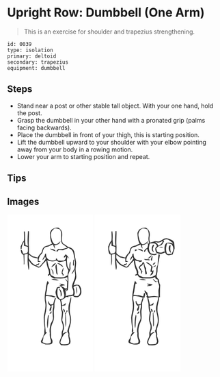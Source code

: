 # Upright Row: Dumbbell (One Arm)
> This is an exercise for shoulder and trapezius strengthening.

``` 
id: 0039 
type: isolation 
primary: deltoid 
secondary: trapezius 
equipment: dumbbell 
``` 

## Steps

 - Stand near a post or other stable tall object. With your one hand, hold the post.
 - Grasp the dumbbell in your other hand with a pronated grip (palms facing backwards).
 - Place the dumbbell in front of your thigh, this is starting position.
 - Lift the dumbbell upward to your shoulder with your elbow pointing away from your body in a rowing motion.
 - Lower your arm to starting position and repeat.

## Tips


## Images

<svg width="151pt" height="275pt" viewBox="0 0 151 275" xmlns="http://www.w3.org/2000/svg">
  <g fill="#FFF">
    <path d="M0 0h151v275H0V0m81.56 24.91c-3.62.95-5.5 4.68-6.42 8.01.41 6.28.42 12.89 3.78 18.47-2.43.84-4.63 2.22-6.99 3.21-2.92.79-6.2 1.41-8.29 3.81-2.57 3-1.8 7.74-4.98 10.31-2.18 2-3.74 4.54-5.11 7.13-2.85-.79-5.67-1.68-8.6-2.1-2.23-1.91-4.8-3.39-6.82-5.53-.08-4.75.35-9.51-.19-14.24-.49-8.14.7-16.28.22-24.42l-1.57-.2c-.35 8.72-1.52 17.46-.07 26.15-1.45-.5-2.9-.98-4.36-1.43-1.3-7.97-.17-16.01-1.18-23.98l-1.67.04c.41 5.43.71 10.88.1 16.3-3.36 2.35-3.58 6.69-5.74 9.89.02 1.49.05 2.98.08 4.47l1.38-.07c.13-4.63 2.24-8.85 4.23-12.92.16 2.5.08 5.02.23 7.52 2.37.25 4.67.88 6.81 1.91-.04 2.91.23 5.86-.26 8.75-1.53 3.05-5.47 2.53-8.32 2.92-.62-2.79-1.1-5.77-3.9-7.29.46 3.42.49 8.45 4.85 9.21.26 5.63.68 11.25.41 16.9l.96-.2c.26-5.68.12-11.37.06-17.06 1.99-.48 3.97-.99 5.96-1.48-.64 9.6-.47 19.43 1.56 28.85 1.88-5.6.19-11.57 0-17.3 2.04 3.14 4.56 5.96 7.44 8.36 2.59 1.47 5.52 2.21 8.11 3.71 2.16 1.63 4.99.11 6.41-1.77 2.62-3.68 6-6.7 9.07-9.98-.11 4.78 1.49 9.33 2.69 13.87 1.78 2.88 2.07 6.26 2.07 9.57-.53.48-1.6 1.43-2.13 1.91l.57 1.91c1.01-.8 2.02-1.61 3.03-2.42 1 3.8 4.53 5.51 7.9 6.78 7.61-.62 15.8 1.44 22.77-2.58.33 2.49.57 4.98.62 7.49-1.49-1.56-2.88-3.22-4.47-4.68.8 2.01 2.15 3.7 3.61 5.26-.14 3.85-.33 7.69-.56 11.53-1.12.06-2.24.14-3.35.23-1.74-1.83-4.04-2.81-6.34-3.69.01-.19.04-.57.05-.76 2.13-.37 4.27-.62 6.37-1.17-2.85-2.04-6.48-2.37-9.86-2.72 1.09.8 2.19 1.59 3.31 2.37l-3.24 1.32c.51.3 1.52.88 2.02 1.17 2.13 2.2 5.07 4.36 4.49 7.83 1.58 4.2 3.38 9.38.1 13.29-1.88.35-3.75.74-5.62 1.13-5.55-4.63-5.14-12.62-3.89-19.05.97-.88 4.82-.31 3.89-2.3-1.83-.04-3.84.09-5.43 1.06-1.01 2.22-1.73 4.57-2.27 6.95-.65 3.5 1.4 6.68 1.72 10.08 1.5 2.05 3.57 3.55 5.85 4.62 2.85 6.79.71 14.41 3.51 21.21.65 5.9-2.53 12.15 0 17.96 2.07 4.95 2.42 10.61.27 15.61-1.22 2.54-.47 5.35-.7 8.04-.93 4.28-4 7.97-3.9 12.49.7 1.46 1.73 2.73 2.68 4.05 5.31.18 11.43 1.27 15.73-2.69 2.12-4.06.26-8.53-.97-12.54-.23-2.3.37-4.64-.29-6.9-1.62-4.99 1.4-9.71 2.23-14.55 1.43-5.42 1.24-11.2-.25-16.6-1.66-5.55-1.09-11.4-.56-17.08.89-4.79 2.66-9.56 1.84-14.51-1.63 3.03-1.63 6.59-2.86 9.77-2.92 7.88-2.03 16.58.41 24.46 1.05 4.99 1 10.37-.83 15.19-1.31 3.49-1.7 7.29-3.41 10.63.53 1.81 1.21 3.58 2.24 5.18-1.89 5.78 3.47 11.69-.29 17.23-4.08.62-8.25 1.15-12.36.48-1.03-1.15-2.24-2.52-1.48-4.18.99-4.3 3.29-8.13 5.45-11.92 1.2-2.45 4.03-3.08 5.98-4.72-2.83-.73-5.07 1.24-7.27 2.66-.62-3.93 2.59-7.31 1.82-11.3.37-4.46-1.56-8.48-2.89-12.61.71-4.44 1.18-8.93 1.47-13.42-1.23-3.73-2.01-7.59-2.21-11.52 2-.35 4.01-.71 6.02-.99.49-1.43.98-2.85 1.46-4.28-2 1.84-4.24 3.34-6.79 4.29-.62-3.12-1.13-6.28-2.06-9.33 3.15-1.2 6.71-2.16 8.43-5.37 1.67.14 3.33.32 4.99.53-.2-.37-.6-1.12-.8-1.5 2.76.3 5.46-.18 8.03-1.19 1.67 1.33 3.31 3.22 5.71 2.66 4.61.86 8.48-3.39 9.18-7.62.38-4.82-.41-10.25-4.06-13.73-3.13-.7-6.52-.67-9.43.8a116.1 116.1 0 0 1 3.85-10.73c1.66-4.21.38-8.75-.09-13.07-.92-5.59.78-11.18.55-16.79-.48-3.92-1.57-7.74-2.1-11.66-.67-3.92-.64-8.48-3.93-11.28-2.59-3.32-7.41-2.93-10.39-5.72-2.06-1.76-4.39-3.13-6.79-4.36-.76-2.25-1.69-4.51-1.88-6.9-.02-3.4 1.15-6.74.66-10.16.07-4.49-3.19-8.42-7.01-10.41-2.72-.02-5.48.39-8 1.44m-3.95 88.64c4.19 1.52 8.64 2.39 13.12 2.09-3.9-2.32-8.71-2.86-13.12-2.09m-9.9 18.31c-1.73 7.9-2.43 16.21-.7 24.17 1.18 8.15-1.88 15.93-2.77 23.92.04 5.88.54 11.78 1.35 17.61.33 3.57-.61 7.12-.3 10.7-1.83 4.67-3.17 9.59-6.15 13.71.28 1.04.55 2.07.83 3.12 2.41.76 4.69 1.87 7.09 2.64 3.3.14 6.74.52 9.93-.54 1.7-.1 2.49-1.73 2.53-3.24.96-4.01-2.99-6.95-2.62-10.95.42-4.39-.68-8.74-.03-13.11.55-4.48 2.37-8.65 4.13-12.77 2.76-7.17-.4-14.94 1.64-22.21.68-3.64-.14-7.41.76-11.02.65-2.39 1.67-4.68 2.17-7.12l-.74.04-1.01.16c-1.06 3.41-2.2 6.81-3.09 10.28-1.61.18-3.22.41-4.82.63-1.92-1.87-2.8-4.4-3.84-6.79.19 2.01-.31 4.24.69 6.11 1.15 1.71 3.05 2.83 3.81 4.81-1.81 2.22-2.54 4.95-1.89 7.75 3.17-1.16 2.25-4.95 3.57-7.45-.36-.64-.69-1.31-.97-1.99 1.27-.68 2.5-1.42 3.69-2.22.63 3.22-.47 6.29-1.07 9.41-.1 4.21-.17 8.43.54 12.6.65 4.48-2.58 8.14-4.13 12.05-1.22 5.19-2.6 10.63-1.43 15.97-.29 2.95-.18 5.96.66 8.82.55 2.32 2.06 4.62 1.08 7.05-.11 1.67-2.04 1.64-3.22 2.17-4.16.84-8.19-.14-11.57-2.67.86-2.96 1.97-5.9 1.71-9.04 1.79-2.65 3.99-4.96 6.15-7.3-.5-.32-1.48-.96-1.97-1.28-.92-8.86-2.1-17.78-1.48-26.69 1.75-8.11 3.72-16.4 2.53-24.74-.86-3.73-1.95-7.56-.79-11.38 4.43-.01 8.85.73 13.1 1.98 1.12.51 3.33.59 3.87-.74-2.25-1.13-4.72-1.67-7.1-2.43-3.3.25-6.57-.18-9.8-.78.61-4.05 2.15-7.92 2.21-12.05.66-2.89-.02-6.95 3.14-8.51-.85-1.31-1.68-2.62-2.5-3.93-2.17 4.81-2.55 10.09-3.19 15.25m23.03-2.33c.88 2.49 2.34 4.77 2.99 7.35.33 2.36.17 4.76.39 7.13 2.62-1.99 1.59-5.49 1.04-8.2-.46-2.64-2.58-4.52-4.42-6.28m7.52 35.92c.46 2.12 1.08 4.2 1.75 6.27 2.68-2.27.86-5.25-1.75-6.27m6.18 2.59c-.26 1.47-.51 2.95-.77 4.43-.52-.09-1.56-.26-2.09-.35.77 8.4.33 16.85.97 25.26 2.23-7.4.53-15.32.06-22.89 1.01-1.96 2.55-3.6 3.69-5.49-.46-.24-1.39-.72-1.86-.96m-30.2 6.62a22.75 22.75 0 0 0 3.57-1.76c-.03-.86-.11-2.58-.15-3.44-1.34 1.59-2.46 3.36-3.42 5.2m-2.69 2.73c-.98 7.33-2.34 14.96-.54 22.26 1.17-7.73 1.13-15.6 2.13-23.36-.4.27-1.19.83-1.59 1.1z"/>
    <path d="M76.87 37.91c-1.17-5.47 2.31-10.74 6.93-13.39 2.96.19 5.94.57 8.66 1.85 5.59 7.73-1.01 18.04 4.42 25.66 3.42 1.6 5.67 4.78 9.07 6.38-5.44 1.1-10.75 3.55-16.38 2.28-1.09 1.21-2.17 2.43-3.26 3.64.46.5.92 1.01 1.37 1.51.81-1.03 1.56-2.11 2.47-3.06 2.63-.5 5.32.52 7.99.2 2.34-.85 4.37-2.49 6.92-2.7.61-.52 1.22-1.03 1.86-1.51 2.02 1.08 4.4 1.61 6.09 3.25 2.45 2.11 3.33 5.4 3.74 8.48.63 4.54 2.24 8.91 2.6 13.47-.48 3.64-.63 7.31-1.05 10.95-.88 1.48-1.69 2.99-2.46 4.52-1.21 1.77-2.09 3.73-2.71 5.78 2.43-2.79 4.76-5.84 5.19-9.65.01 4.47 1.75 8.89.94 13.37-.83 6.3-5.11 11.6-5.34 18.05.58 3.33 2.87 6.4 2.21 9.89-.36 1.25.27 3.2-1.28 3.79-4.07 1.18-8.5.9-12.33 2.96 1.29-3.7.02-7.47-.11-11.22l2.05-1.42c-.23.96-.69 2.89-.91 3.85l2.85-2.31c1.21-8.42 1.36-17.01.88-25.49.12-4.77 4.41-8.51 3.85-13.39-.69-3.65.41-7.27.31-10.92-3.06 3.96-1.84 9.28-2.06 13.9-1.35-2.14-3.37-4.13-3.7-6.76-.63-5.04-1.31-10.27.23-15.23 1.08 1.05 2.15 2.1 3.24 3.14-1.79-2.93-3.85-5.68-6.35-8.04-.69 1.52-1.75 2.76-3.06 3.76 0 .91.02 1.83.04 2.74 1.13-.98 2.27-1.95 3.43-2.9.77 3.42-1.08 6.24-3.91 7.94-3.4-.03-6.84.31-10.19-.49-.65-1.02-1.29-2.04-1.92-3.06-.43-.44-.86-.87-1.28-1.31.13 1.57.11 3.32-1.73 3.78-5.41 1.85-12.75.26-15.22-5.38-.46-2.13-.56-4.32-.99-6.45-1.45.85-1.89 2.32-1.95 3.9-1.31 2.71-3.72 5.02-3.83 8.18 1.79-1.85 3.28-3.97 4.46-6.26.43 1.11.87 2.21 1.32 3.32-2.68 4.98-6.8 8.92-10.27 13.31-2.05 2.14-4.6-.06-6.58-1.03 1.49-.7 3.09-1.15 4.64-1.7.33-1.01.42-2.08.56-3.13-.57.55-1.71 1.66-2.27 2.22-.71.07-2.11.2-2.81.26.01.55.05 1.65.07 2.2-5.93-1.32-9.35-6.63-12.6-11.26-1.7-2.25-.59-5.29-.75-7.88 2.26 1.47 4.17 3.43 6.51 4.77 3.05.86 6.18 1.42 9.3 1.97-.05 1.99-.04 3.98.01 5.97 1.81.03 3.62.02 5.43-.14-1.4-.65-2.81-1.23-4.26-1.73.85-4.09 1.58-8.54 4.94-11.42 3.61-2.8 2.22-8.45 5.78-11.31 1.97-1.91 4.98-1.47 7.35-2.55 2.46-1.16 4.87-2.44 7.43-3.36 1 2.61 1.75 5.41 3.6 7.6-.25-2.05-.73-4.06-1.21-6.06 4.39-.45 9.98-2.08 10.67-7.22-2.73 2.91-6.85 6.89-11.09 4.65-3.62-3.55-4.57-8.97-5.55-13.76m-1.68 22.36c2.83 2.63 6.78 3.28 10.22 4.78-1.63-4.17-6.56-3.93-10.22-4.78m41.44 19.14c-.88 3.36-.99 6.83-.84 10.28.41-.01 1.23-.02 1.64-.03-.28-3.41-.2-6.85.63-10.19l-1.43-.06z"/>
    <path d="M70.22 80.33c5.02 2.33 10.9 3.02 15.99.48 1.8 1.16 3.61 2.52 5.77 2.9 3.77-.61 7.53-1.36 11.21-2.4.92 3.89-.19 8.16 1.78 11.79.78 1.96 2.33 3.69 2.53 5.83-.61 2.54-1.62 5.06-1.21 7.73-2.28 1.28-4.61 2.46-6.96 3.61-5.03.35-10.07.22-15.1.06-2.04-1.21-4.2-2.19-6.35-3.18-.63-.98-1.29-1.93-1.96-2.88-.29-2.57-.63-5.13-.74-7.72-3.15-4.92-3.31-10.83-4.96-16.22m7.06 12.53c3.69-1.3 6.07-4.34 8.57-7.16-4.24-.2-6.19 4.4-8.57 7.16m10.67-6.87c4.02 1.33 7 4.39 10.48 6.63-.64-1.28-1.03-2.84-2.32-3.64-2.45-1.63-4.98-4.31-8.16-2.99m-2.29 12.08c.55 2.65-.16 6.57 3.05 7.62-1.1-6.03-1.67-12.15-1.7-18.28-3.68 2.34-1.75 7.22-1.35 10.66m10.11 4.2c-.37 1.55.64 2.64 1.94 3.41-.1.58-.31 1.75-.41 2.34.79-.68 1.5-1.44 2.3-2.11-1.65-1.07-2.04-2.96-2.58-4.7 1.02-2.48 2.18-5.03 1.76-7.79-1.47 2.75-2.85 5.69-3.01 8.85m-16.22-2.08c.21 1.98.22 4.1 1.59 5.71-.05-1.92.31-3.93-.22-5.8-1.11-1.99-2.56-3.77-3.95-5.56.62 1.98 1.58 3.83 2.58 5.65zM116.5 127.87c1.73-3.11 5.2-3.68 8.42-2.84 3.5 5.07 5.02 13.19-.19 17.66-2.59 1.15-5.41.22-7.96-.55.41-.53 1.24-1.59 1.66-2.12.36-4.18-.25-8.3-1.93-12.15m3.73-1.96c1.23 4.43 1.69 8.97 1.69 13.56 1.93-4.41 1.2-9.73-1.69-13.56z"/>
  </g>
  <g fill="#333">
    <path d="M81.56 24.91c2.52-1.05 5.28-1.46 8-1.44 3.82 1.99 7.08 5.92 7.01 10.41.49 3.42-.68 6.76-.66 10.16.19 2.39 1.12 4.65 1.88 6.9 2.4 1.23 4.73 2.6 6.79 4.36 2.98 2.79 7.8 2.4 10.39 5.72 3.29 2.8 3.26 7.36 3.93 11.28.53 3.92 1.62 7.74 2.1 11.66.23 5.61-1.47 11.2-.55 16.79.47 4.32 1.75 8.86.09 13.07a116.1 116.1 0 0 0-3.85 10.73c2.91-1.47 6.3-1.5 9.43-.8 3.65 3.48 4.44 8.91 4.06 13.73-.7 4.23-4.57 8.48-9.18 7.62-2.4.56-4.04-1.33-5.71-2.66-2.57 1.01-5.27 1.49-8.03 1.19.2.38.6 1.13.8 1.5-1.66-.21-3.32-.39-4.99-.53-1.72 3.21-5.28 4.17-8.43 5.37.93 3.05 1.44 6.21 2.06 9.33 2.55-.95 4.79-2.45 6.79-4.29-.48 1.43-.97 2.85-1.46 4.28-2.01.28-4.02.64-6.02.99.2 3.93.98 7.79 2.21 11.52-.29 4.49-.76 8.98-1.47 13.42 1.33 4.13 3.26 8.15 2.89 12.61.77 3.99-2.44 7.37-1.82 11.3 2.2-1.42 4.44-3.39 7.27-2.66-1.95 1.64-4.78 2.27-5.98 4.72-2.16 3.79-4.46 7.62-5.45 11.92-.76 1.66.45 3.03 1.48 4.18 4.11.67 8.28.14 12.36-.48 3.76-5.54-1.6-11.45.29-17.23-1.03-1.6-1.71-3.37-2.24-5.18 1.71-3.34 2.1-7.14 3.41-10.63 1.83-4.82 1.88-10.2.83-15.19-2.44-7.88-3.33-16.58-.41-24.46 1.23-3.18 1.23-6.74 2.86-9.77.82 4.95-.95 9.72-1.84 14.51-.53 5.68-1.1 11.53.56 17.08 1.49 5.4 1.68 11.18.25 16.6-.83 4.84-3.85 9.56-2.23 14.55.66 2.26.06 4.6.29 6.9 1.23 4.01 3.09 8.48.97 12.54-4.3 3.96-10.42 2.87-15.73 2.69-.95-1.32-1.98-2.59-2.68-4.05-.1-4.52 2.97-8.21 3.9-12.49.23-2.69-.52-5.5.7-8.04 2.15-5 1.8-10.66-.27-15.61-2.53-5.81.65-12.06 0-17.96-2.8-6.8-.66-14.42-3.51-21.21-2.28-1.07-4.35-2.57-5.85-4.62-.32-3.4-2.37-6.58-1.72-10.08.54-2.38 1.26-4.73 2.27-6.95 1.59-.97 3.6-1.1 5.43-1.06.93 1.99-2.92 1.42-3.89 2.3-1.25 6.43-1.66 14.42 3.89 19.05 1.87-.39 3.74-.78 5.62-1.13 3.28-3.91 1.48-9.09-.1-13.29.58-3.47-2.36-5.63-4.49-7.83-.5-.29-1.51-.87-2.02-1.17l3.24-1.32c-1.12-.78-2.22-1.57-3.31-2.37 3.38.35 7.01.68 9.86 2.72-2.1.55-4.24.8-6.37 1.17-.01.19-.04.57-.05.76 2.3.88 4.6 1.86 6.34 3.69 1.11-.09 2.23-.17 3.35-.23.23-3.84.42-7.68.56-11.53-1.46-1.56-2.81-3.25-3.61-5.26 1.59 1.46 2.98 3.12 4.47 4.68-.05-2.51-.29-5-.62-7.49-6.97 4.02-15.16 1.96-22.77 2.58-3.37-1.27-6.9-2.98-7.9-6.78-1.01.81-2.02 1.62-3.03 2.42l-.57-1.91c.53-.48 1.6-1.43 2.13-1.91 0-3.31-.29-6.69-2.07-9.57-1.2-4.54-2.8-9.09-2.69-13.87-3.07 3.28-6.45 6.3-9.07 9.98-1.42 1.88-4.25 3.4-6.41 1.77-2.59-1.5-5.52-2.24-8.11-3.71-2.88-2.4-5.4-5.22-7.44-8.36.19 5.73 1.88 11.7 0 17.3-2.03-9.42-2.2-19.25-1.56-28.85-1.99.49-3.97 1-5.96 1.48.06 5.69.2 11.38-.06 17.06l-.96.2c.27-5.65-.15-11.27-.41-16.9-4.36-.76-4.39-5.79-4.85-9.21 2.8 1.52 3.28 4.5 3.9 7.29 2.85-.39 6.79.13 8.32-2.92.49-2.89.22-5.84.26-8.75a20.66 20.66 0 0 0-6.81-1.91c-.15-2.5-.07-5.02-.23-7.52-1.99 4.07-4.1 8.29-4.23 12.92l-1.38.07c-.03-1.49-.06-2.98-.08-4.47 2.16-3.2 2.38-7.54 5.74-9.89.61-5.42.31-10.87-.1-16.3l1.67-.04c1.01 7.97-.12 16.01 1.18 23.98 1.46.45 2.91.93 4.36 1.43-1.45-8.69-.28-17.43.07-26.15l1.57.2c.48 8.14-.71 16.28-.22 24.42.54 4.73.11 9.49.19 14.24 2.02 2.14 4.59 3.62 6.82 5.53 2.93.42 5.75 1.31 8.6 2.1 1.37-2.59 2.93-5.13 5.11-7.13 3.18-2.57 2.41-7.31 4.98-10.31 2.09-2.4 5.37-3.02 8.29-3.81 2.36-.99 4.56-2.37 6.99-3.21-3.36-5.58-3.37-12.19-3.78-18.47.92-3.33 2.8-7.06 6.42-8.01m-4.69 13c.98 4.79 1.93 10.21 5.55 13.76 4.24 2.24 8.36-1.74 11.09-4.65-.69 5.14-6.28 6.77-10.67 7.22.48 2 .96 4.01 1.21 6.06-1.85-2.19-2.6-4.99-3.6-7.6-2.56.92-4.97 2.2-7.43 3.36-2.37 1.08-5.38.64-7.35 2.55-3.56 2.86-2.17 8.51-5.78 11.31-3.36 2.88-4.09 7.33-4.94 11.42 1.45.5 2.86 1.08 4.26 1.73-1.81.16-3.62.17-5.43.14-.05-1.99-.06-3.98-.01-5.97-3.12-.55-6.25-1.11-9.3-1.97-2.34-1.34-4.25-3.3-6.51-4.77.16 2.59-.95 5.63.75 7.88 3.25 4.63 6.67 9.94 12.6 11.26-.02-.55-.06-1.65-.07-2.2.7-.06 2.1-.19 2.81-.26.56-.56 1.7-1.67 2.27-2.22-.14 1.05-.23 2.12-.56 3.13-1.55.55-3.15 1-4.64 1.7 1.98.97 4.53 3.17 6.58 1.03 3.47-4.39 7.59-8.33 10.27-13.31-.45-1.11-.89-2.21-1.32-3.32a26.325 26.325 0 0 1-4.46 6.26c.11-3.16 2.52-5.47 3.83-8.18.06-1.58.5-3.05 1.95-3.9.43 2.13.53 4.32.99 6.45 2.47 5.64 9.81 7.23 15.22 5.38 1.84-.46 1.86-2.21 1.73-3.78.42.44.85.87 1.28 1.31.63 1.02 1.27 2.04 1.92 3.06 3.35.8 6.79.46 10.19.49 2.83-1.7 4.68-4.52 3.91-7.94-1.16.95-2.3 1.92-3.43 2.9-.02-.91-.04-1.83-.04-2.74 1.31-1 2.37-2.24 3.06-3.76 2.5 2.36 4.56 5.11 6.35 8.04-1.09-1.04-2.16-2.09-3.24-3.14-1.54 4.96-.86 10.19-.23 15.23.33 2.63 2.35 4.62 3.7 6.76.22-4.62-1-9.94 2.06-13.9.1 3.65-1 7.27-.31 10.92.56 4.88-3.73 8.62-3.85 13.39.48 8.48.33 17.07-.88 25.49l-2.85 2.31c.22-.96.68-2.89.91-3.85l-2.05 1.42c.13 3.75 1.4 7.52.11 11.22 3.83-2.06 8.26-1.78 12.33-2.96 1.55-.59.92-2.54 1.28-3.79.66-3.49-1.63-6.56-2.21-9.89.23-6.45 4.51-11.75 5.34-18.05.81-4.48-.93-8.9-.94-13.37-.43 3.81-2.76 6.86-5.19 9.65.62-2.05 1.5-4.01 2.71-5.78.77-1.53 1.58-3.04 2.46-4.52.42-3.64.57-7.31 1.05-10.95-.36-4.56-1.97-8.93-2.6-13.47-.41-3.08-1.29-6.37-3.74-8.48-1.69-1.64-4.07-2.17-6.09-3.25-.64.48-1.25.99-1.86 1.51-2.55.21-4.58 1.85-6.92 2.7-2.67.32-5.36-.7-7.99-.2-.91.95-1.66 2.03-2.47 3.06-.45-.5-.91-1.01-1.37-1.51 1.09-1.21 2.17-2.43 3.26-3.64 5.63 1.27 10.94-1.18 16.38-2.28-3.4-1.6-5.65-4.78-9.07-6.38-5.43-7.62 1.17-17.93-4.42-25.66-2.72-1.28-5.7-1.66-8.66-1.85-4.62 2.65-8.1 7.92-6.93 13.39m-6.65 42.42c1.65 5.39 1.81 11.3 4.96 16.22.11 2.59.45 5.15.74 7.72.67.95 1.33 1.9 1.96 2.88 2.15.99 4.31 1.97 6.35 3.18 5.03.16 10.07.29 15.1-.06 2.35-1.15 4.68-2.33 6.96-3.61-.41-2.67.6-5.19 1.21-7.73-.2-2.14-1.75-3.87-2.53-5.83-1.97-3.63-.86-7.9-1.78-11.79-3.68 1.04-7.44 1.79-11.21 2.4-2.16-.38-3.97-1.74-5.77-2.9-5.09 2.54-10.97 1.85-15.99-.48m46.28 47.54c1.68 3.85 2.29 7.97 1.93 12.15-.42.53-1.25 1.59-1.66 2.12 2.55.77 5.37 1.7 7.96.55 5.21-4.47 3.69-12.59.19-17.66-3.22-.84-6.69-.27-8.42 2.84z"/>
    <path d="M75.19 60.27c3.66.85 8.59.61 10.22 4.78-3.44-1.5-7.39-2.15-10.22-4.78zM116.63 79.41l1.43.06c-.83 3.34-.91 6.78-.63 10.19-.41.01-1.23.02-1.64.03-.15-3.45-.04-6.92.84-10.28zM77.28 92.86c2.38-2.76 4.33-7.36 8.57-7.16-2.5 2.82-4.88 5.86-8.57 7.16zM87.95 85.99c3.18-1.32 5.71 1.36 8.16 2.99 1.29.8 1.68 2.36 2.32 3.64-3.48-2.24-6.46-5.3-10.48-6.63zM85.66 98.07c-.4-3.44-2.33-8.32 1.35-10.66.03 6.13.6 12.25 1.7 18.28-3.21-1.05-2.5-4.97-3.05-7.62zM95.77 102.27c.16-3.16 1.54-6.1 3.01-8.85.42 2.76-.74 5.31-1.76 7.79.54 1.74.93 3.63 2.58 4.7-.8.67-1.51 1.43-2.3 2.11.1-.59.31-1.76.41-2.34-1.3-.77-2.31-1.86-1.94-3.41zM79.55 100.19c-1-1.82-1.96-3.67-2.58-5.65 1.39 1.79 2.84 3.57 3.95 5.56.53 1.87.17 3.88.22 5.8-1.37-1.61-1.38-3.73-1.59-5.71zM77.61 113.55c4.41-.77 9.22-.23 13.12 2.09-4.48.3-8.93-.57-13.12-2.09zM67.71 131.86c.64-5.16 1.02-10.44 3.19-15.25.82 1.31 1.65 2.62 2.5 3.93-3.16 1.56-2.48 5.62-3.14 8.51-.06 4.13-1.6 8-2.21 12.05 3.23.6 6.5 1.03 9.8.78 2.38.76 4.85 1.3 7.1 2.43-.54 1.33-2.75 1.25-3.87.74-4.25-1.25-8.67-1.99-13.1-1.98-1.16 3.82-.07 7.65.79 11.38 1.19 8.34-.78 16.63-2.53 24.74-.62 8.91.56 17.83 1.48 26.69.49.32 1.47.96 1.97 1.28-2.16 2.34-4.36 4.65-6.15 7.3.26 3.14-.85 6.08-1.71 9.04 3.38 2.53 7.41 3.51 11.57 2.67 1.18-.53 3.11-.5 3.22-2.17.98-2.43-.53-4.73-1.08-7.05-.84-2.86-.95-5.87-.66-8.82-1.17-5.34.21-10.78 1.43-15.97 1.55-3.91 4.78-7.57 4.13-12.05-.71-4.17-.64-8.39-.54-12.6.6-3.12 1.7-6.19 1.07-9.41-1.19.8-2.42 1.54-3.69 2.22.28.68.61 1.35.97 1.99-1.32 2.5-.4 6.29-3.57 7.45-.65-2.8.08-5.53 1.89-7.75-.76-1.98-2.66-3.1-3.81-4.81-1-1.87-.5-4.1-.69-6.11 1.04 2.39 1.92 4.92 3.84 6.79 1.6-.22 3.21-.45 4.82-.63.89-3.47 2.03-6.87 3.09-10.28l1.01-.16.74-.04c-.5 2.44-1.52 4.73-2.17 7.12-.9 3.61-.08 7.38-.76 11.02-2.04 7.27 1.12 15.04-1.64 22.21-1.76 4.12-3.58 8.29-4.13 12.77-.65 4.37.45 8.72.03 13.11-.37 4 3.58 6.94 2.62 10.95-.04 1.51-.83 3.14-2.53 3.24-3.19 1.06-6.63.68-9.93.54-2.4-.77-4.68-1.88-7.09-2.64-.28-1.05-.55-2.08-.83-3.12 2.98-4.12 4.32-9.04 6.15-13.71-.31-3.58.63-7.13.3-10.7-.81-5.83-1.31-11.73-1.35-17.61.89-7.99 3.95-15.77 2.77-23.92-1.73-7.96-1.03-16.27.7-24.17zM120.23 125.91c2.89 3.83 3.62 9.15 1.69 13.56 0-4.59-.46-9.13-1.69-13.56zM90.74 129.53c1.84 1.76 3.96 3.64 4.42 6.28.55 2.71 1.58 6.21-1.04 8.2-.22-2.37-.06-4.77-.39-7.13-.65-2.58-2.11-4.86-2.99-7.35zM98.26 165.45c2.61 1.02 4.43 4 1.75 6.27-.67-2.07-1.29-4.15-1.75-6.27zM104.44 168.04c.47.24 1.4.72 1.86.96-1.14 1.89-2.68 3.53-3.69 5.49.47 7.57 2.17 15.49-.06 22.89-.64-8.41-.2-16.86-.97-25.26.53.09 1.57.26 2.09.35.26-1.48.51-2.96.77-4.43z"/>
    <path d="M74.24 174.66c.96-1.84 2.08-3.61 3.42-5.2.04.86.12 2.58.15 3.44a22.75 22.75 0 0 1-3.57 1.76zM71.55 177.39c.4-.27 1.19-.83 1.59-1.1-1 7.76-.96 15.63-2.13 23.36-1.8-7.3-.44-14.93.54-22.26z"/>
  </g>
</svg>

<svg width="151pt" height="275pt" viewBox="0 0 151 275" xmlns="http://www.w3.org/2000/svg">
  <g fill="#FFF">
    <path d="M0 0h151v275H0V0m81.19 25.05c-3.47.98-5.16 4.67-6.12 7.84.45 6.28.42 12.92 3.81 18.5-2.41.79-4.57 2.15-6.88 3.16-2.97.78-6.32 1.4-8.41 3.88-2.58 2.94-1.75 7.66-4.9 10.21-2.23 1.97-3.78 4.51-5.1 7.14-2.84-.77-5.66-1.64-8.58-2.04-2.28-1.96-4.99-3.41-6.92-5.75.14-3.45-.05-6.91.28-10.36-1.2-9.38.33-18.83-.19-28.24l-1.66.08c-.37 8.65-1.4 17.33-.09 25.96-1.41-.48-2.82-.96-4.24-1.42-.12-3.35-.61-6.66-.86-10 .28-4.87.47-9.8-.61-14.6-.32.28-.95.85-1.27 1.13-.01 5.35.74 10.72-.16 16.05-3.41 2.17-3.4 6.57-5.67 9.6.06 4.2.02 8.56 1.78 12.47.5 1.44 2.19 1.56 3.36 2.14.54 6.46.12 12.9.22 19.36 2.27-6.31 1.04-13.1 1.25-19.64 1.94-.46 3.86-.97 5.79-1.46-.5 9.51-.25 19.13 1.43 28.52 2.64-5.19.25-11.27.39-16.83 1.6 2.49 3.53 4.75 5.71 6.75 2.51 2.79 6.48 3.21 9.58 5.08 2.47 1.79 5.63-.03 7.04-2.28 1.99-3.05 4.96-5.25 7.17-8.11l.51-.49c.22-.06.65-.19.87-.25.21 4.53 1.42 8.94 2.66 13.29 1.74 3.02 2.84 6.38 2.63 9.91-1.07.4-2.14.8-3.21 1.21.91 2.48 2.65.99 4.25.12 1.39 3.7 5.06 5.78 8.8 6.33 7.57-.27 15.65 1.3 22.57-2.63-1.12 3.45 2.76 3.65 4.75 5.07l-.84 2.23c.89 2.68 2.2 5.24 2.75 8.03.69 3.22-1.43 6.16-1.19 9.35.16 3.25.31 6.51.23 9.77-1.49-.19-2.99-.35-4.46-.65-4.24-1.2-8.55.55-12.85.27-2.42-1.06-1.69-4.17-2.3-6.28-1.71-1.42-3.24-3.04-4.8-4.62-.86 3.89 2.63 6.62 4.14 9.87-.39.56-.78 1.11-1.16 1.67 2.61 1.19 1.8 4.2 2.52 6.42 2.48 6.93.35 14.61 3.58 21.39-.74 4.26-1.46 8.56-1.41 12.89.49 3.42 2.15 6.55 2.77 9.96.12 3.32-.23 6.72-1.58 9.8-1.48 3.01.08 6.46-1.11 9.54-1.19 3.57-3.6 6.86-3.41 10.79.64 1.49 1.73 2.71 2.67 4.02 5.43.36 11.32 1.04 15.97-2.43.39-1.32.78-2.63 1.19-3.94-.45-3.36-1.34-6.63-2.55-9.79 1.63-4.03-1.46-8.09 0-12.14 1.5-5.52 3.64-11.03 3.17-16.86.39-6.17-3.03-11.89-2.21-18.09-.29-7.1 2.7-13.74 2.95-20.78l1.42.01c-.29-7.25.05-14.47.33-21.7-1.86-2.74-1.69-6.09-2.26-9.2-2.16-1.7-3.95-3.7-4.05-6.62.56-2.59 1.25-5.15 1.6-7.77-.02-9.76 2.91-19.17 4.21-28.79l-2.29-1.33c-.75 5.68-1.42 11.39-1.47 17.13.14 3.28-2.77 5.79-2.39 9.08.22 3.65-.27 7.29-1.62 10.7-2.21.99-4.33 2.22-6.62 3.03-5.01.94-10.15.65-15.2.3-2.4-.78-4.64-1.98-6.96-2.94-.57-1.01-1.16-2-1.75-2.99 1.58-5.2-2.49-9.36-3.71-14.09-1.32-3.1-.57-6.66-2.34-9.6 2.69 1.01 5.45 1.79 8.29 2.27l-.04 1.2c1.25-.91 6.23-.59 4.39-2.98-4.34.07-9.61-.09-12.41-3.96-2.16-2.25-1.63-5.56-2.34-8.36-1.8.47-2.02 2.03-1.99 3.64-1.04 2.72-4.36 4.96-3.48 8.1 1.63-1.82 3.02-3.85 3.89-6.14.48 1.11.99 2.21 1.51 3.31-1.63 2.81-3.47 5.5-5.73 7.85-2.28 2.32-3.71 5.64-7 6.74-.99-.59-2.98-1.77-3.98-2.36 1.52-.72 3.31-.89 4.74-1.77.21-.98.23-1.99.31-2.98-.76.71-1.52 1.42-2.28 2.14-.71.09-2.13.26-2.84.34.03.55.1 1.64.14 2.19-6.2-1.46-9.7-7.1-13.03-12-.89-2.18-.18-4.68-.25-6.98 2.24 1.44 4.13 3.37 6.44 4.68 3.02.88 6.14 1.41 9.24 1.92-.03 1.99-.01 3.98.06 5.96 1.74.04 3.49.05 5.23-.09-1.17-.93-2.51-1.49-4-1.7.62-5.14 2.56-10.16 6.82-13.37 1.09-3.94 1.62-9.44 6.3-10.7 4.51-.4 8.17-3.18 12.37-4.55.94 2.53 1.53 5.32 3.47 7.32-.15-1.97-.62-3.9-1.08-5.82 4.15-.77 10.03-2.31 10.53-7.33-2.18 2.09-4.16 4.91-7.46 5.15-1.98.72-4.05-.33-5.02-2.1-2.15-3.67-3.34-7.86-4-12.03-.93-4.54 1.21-9.43 4.96-12.08 3.2-2.17 7.3-.84 10.54.56 2.56 4.01 2.9 8.79 2.22 13.4-.77 3.9.56 7.72.59 11.61l-2.7-.93-.09.93c2.95 1.69-.05 4.97 0 7.48-2.58 1.03-4.61 3.02-5.95 5.42.15.74.91 1.16 1.42 1.66 1.07-2.17 2.19-4.42 4.36-5.7.37 3.84 2.46 7.02 4.9 9.88 4 .98 9.87 3.09 12.5-1.42-1.78.01-3.49.32-5.15.94-2.71-.3-5.95-.36-7.46-3.08-2.82-4.67-1.96-10.69-.18-15.59 4.11.19 9.79-1.78 11.76 3.28l.53-1.08c-.02 1.06-.06 2.13-.12 3.19-4.3 1.98-2.66 7.86-.63 11.01 1.95.95 4.06 1.63 6.21 1.96 3.21.24 6.03-1.55 8.91-2.69 1.19 1.64 1.98 4.04 4.25 4.43 3.05.98 6.24-.18 9.22-.91.69-3.74 2.7-7.07 3.38-10.8-.13-3.15-.77-6.27-.78-9.44-1.34-5.29-7.33-6.23-11.75-7.7-4.63-1.37-8.53 2.2-12.37 4.15-2.76 1.99-6.23 1.04-9.28.52-3.24.79-6.48 1.62-9.63 2.73.07-.58.19-1.73.26-2.31-2.21-4.26.51-9.01-.23-13.47.04-4.5-3.19-8.49-7.03-10.46-2.87-.19-5.73.64-8.41 1.58m19.86 31c-1.52 3.6-1.18 8.44 2.75 10.29-.61-2.06-1.93-4.02-1.7-6.25.47-2.25 1.55-4.31 2.21-6.51-1.77-1.21-2.73 1.17-3.26 2.47m-25.54 4.12c2.09 3.14 6.44 2.8 9.21 5.13.06-4.66-6.04-4.02-9.21-5.13m-4.7 1.4c-.08 1.05-.15 2.11-.21 3.17 1.52-.76 3.05-1.51 4.57-2.28-1.44-.37-2.9-.64-4.36-.89m21.87 16.56c3.37-1.09 6.74-3.53 8.08-6.88-2.88 2.03-5.96 3.99-8.08 6.88m7.64-4.08c-.4 2.23-3.54 6.47.06 7.28.41-2.75.99-5.48 1.46-8.22-.38.24-1.14.71-1.52.94m-13.73 4.41c2.49 2.76 6.76 1.64 10.06 2.1l-.77-1.63c-3.09-.24-6.19-.33-9.29-.47m-1.97 4.94c-1.07 2.2-1.91 4.82-4.51 5.61a77.622 77.622 0 0 0-2.96 3.81c1.15 1.73 2.31 3.49 3.01 5.46.34.02 1.03.05 1.38.06-.01 2.3.06 4.61.41 6.89.62-1.71 1.21-3.43 1.81-5.14-1.63-2.36-3.09-4.83-4.59-7.28 1.14-1.24 2.18-2.74 3.98-3 .8-1.3 1.59-2.6 2.41-3.88 1.37 6.44 3 12.8 3.71 19.37.5-.13 1.5-.37 2.01-.5 1.2-3.5-2.21-6.98-1.06-10.66-2.18-2.29-2.81-5.32-3.11-8.35 0-1.38-1.61-1.7-2.49-2.39m6.22 1.99c3.16 1.31 5.83 3.5 8.39 5.73.24 3.22-1.47 6.41-1.1 9.73.67-.03 1.99-.1 2.65-.13-1.41 2.29-2.58 4.73-3.6 7.22 1.49-1.27 2.97-2.6 4.78-3.39.71-2.27 1.8-4.61 1.06-7.02l-1.04 2.09-1.71-1.92c.5-1.87 1-3.74 1.53-5.6-2.59-3.9-6.52-6.77-10.84-8.51-.04.6-.09 1.2-.12 1.8m10.63 2.42c.71.16 1.42.31 2.13.47 1.1-1.18 2.24-2.32 3.38-3.45-2.46-1.33-3.85 1.69-5.51 2.98m1.07 4.35c2.25.18 4.74-.31 4.89-3.01-1.69.9-3.36 1.86-4.89 3.01m-24.39 21.26c3.77 1.86 8.03 1.77 12.12 1.66-3.6-2.51-8.04-1.34-12.12-1.66m24.08-.5c.85 2.24 2.33 4.24 4.51 5.32 1.07 1.04 2.18-.01 2.94-.79-3.66.8-4.8-3.06-7.45-4.53m-31.42 3.54c-2.31 5.15-2.48 10.84-3.32 16.33-1.52 5.58-1.52 11.43-1.52 17.16.98 4.57 1.26 9.26 1.08 13.93-.78 5.75-2.63 11.34-2.96 17.15.21 5.48.66 10.96 1.41 16.39.49 3.37-.88 6.75-.09 10.08.84-.96 1.64-1.95 2.41-2.96-1.22-7.09-1.69-14.3-1.78-21.49-.19-6.17 2.58-11.92 2.89-18.04.22-4.51.52-9.11-.73-13.5-.85-2.83-.88-5.78-.09-8.62 5.5.29 11 1.19 16.21 3.03-1.18 3.74-2.5 7.44-3.57 11.22-1.43.2-2.86.43-4.28.69-2.03-1.48-3.36-3.54-3.47-6.08l-.92-.08c-.54 3.46.75 6.71 3.56 8.82l.41-1.4c.05 1.23.08 2.47.08 3.7-1.23 1.55-3.35 6.2-.16 6.27 1.91-1.87 1.39-5.19 2.62-7.56-.78-.44-1.57-.88-2.35-1.32 1.71-.4 3.25-1.26 4.72-2.18.03 1.63.54 3.3.03 4.91-1.96 5.87-1.04 12.16-.39 18.18.06 4.39-3.24 7.76-4.5 11.76-.95 4.97-2.52 10.16-1.13 15.21-.34 2.96-.31 5.99.6 8.86.56 2.32 2.01 4.64 1.09 7.07-.57 2.5-3.78 1.7-5.63 2.24-3.39.88-6.34-1.13-9.14-2.7.76-2.96 1.9-5.88 1.62-9.01 1.89-2.8 4.16-5.31 6.55-7.69-5.06-1.77-6.09 4.65-7.3 8.02-.71 3.52-5.22 6.39-2.82 10.12 5.65 3.11 12.64 4.25 18.72 1.66 1.62-2.43 1.54-5.79-.13-8.17-2.19-3.42-1.13-7.6-1.54-11.39-.58-4.84.07-9.81 1.83-14.36 1.02-2.89 2.68-5.57 3.16-8.64 1.2-6.24-1.04-12.7.76-18.86 1.01-3.96-.35-8.16 1.04-12.05.92-2.62 1.88-5.26 2.01-8.06.45.22 1.36.67 1.82.89.13-2.55 1.56-5.4.25-7.79-.29-.04-.88-.13-1.17-.17-.57 1.91-.97 3.86-1.42 5.8-3.04-.63-5.96-2.07-9.12-1.99-2.73.11-5.4-.48-8.05-1 1.84-6.3 2.02-12.88 3.53-19.24.6-.13 1.8-.41 2.4-.55-1.07-1.53-2.14-3.06-3.22-4.59m20.83 4.83c1.34 1.49 3.22 2.18 5.15 2.5-1.85.19-3.8.49-5.14 1.91 3.42-.29 7.43.01 10.14-2.47-3.29-1.03-6.68-1.89-10.15-1.94m-17.32 53.08c1.3-.44 2.59-.9 3.88-1.38l-.6-3.44c-1.3 1.46-2.36 3.1-3.28 4.82m-2.17 1.51c-1.29 4.58-1.83 9.38-1.98 14.13.16 3.12-.53 6.47.98 9.35 1.17-5.33.54-10.84 1.45-16.22.21-2.41 1.09-5.1-.45-7.26z"/>
    <path d="M121.47 44.75c3-.88 6.58-1.57 9.24.57 2.35 2 5.53 3.16 7.03 6.03-3.68-1.66-8.48-2.59-12.24-.7-3.82 3.92-3.05 9.91-2.54 14.87-.61 0-1.83 0-2.44-.01-3.14 2.8-7.06 1.44-10.6.35-1.02-1.94-1.54-4.07-1.84-6.23 2.04-1.93 4.03-4.08 6.84-4.82 3.9-.96 5.38-5.02 7.15-8.15l-1.63-.22c.25-.42.77-1.27 1.03-1.69m-8.86 12.61c2.5.96 5.43 1.36 7.84-.06-2.61-.14-5.23-.18-7.84.06z"/>
    <path d="M118.13 46.86c.43.35.86.7 1.28 1.06-1.83 3.2-4.32 6.14-8.12 6.92-.18-.63-.54-1.89-.73-2.52-1.6-1.36-3.21-2.72-4.74-4.16 1.53.42 3.05.87 4.56 1.36 2.75-.34 5.75-.44 7.75-2.66zM25.33 59.09c.47-3.81 2.03-7.51 4.1-10.72.01 2.39-.12 4.8.3 7.16 2.37.03 4.65.71 6.67 1.93-.56 3.41 1.52 8.8-2.54 10.53-1.9.74-4 .63-6 .87-.32-3.45-3.16-6.23-2.53-9.77zM127.02 68.93c-2.71-5.81-1.95-12.44.4-18.23 2.61.67 5.43.84 7.87 2.04 1.87 2.67 3.27 5.94 2.74 9.27-.52 2.34-1.61 4.51-2.49 6.74-2.81.7-5.76 1.52-8.52.18m3.75-13.24c-1.76 4.26-.28 9.4 3.4 12.14-1.56-4.42-1.87-9.09-.75-13.65-.84.51-2.55.19-2.65 1.51zM94.11 146.27c3.77-.94 7.64-1.3 11.51-1.49 2.06.18 4.13.17 6.2.17-1.03 8.03-5.23 15.59-3.81 23.88 1.52 8.08 4.67 16.62 1.35 24.71-1.57 3.47-1.19 7.71-3.78 10.67l.42.54a51.32 51.32 0 0 0 1.95 4.89c-1.06 4.53 1.27 8.79 1.52 13.27-.63 1.31-1.26 2.63-1.87 3.96-4 .55-8.03.76-12.07.66-.6-1.12-1.62-2.1-1.75-3.42.76-4.83 3.41-9.05 5.86-13.18 1.1-2.5 4.46-2.45 5.64-4.84-2.66-.13-4.83 1.33-6.73 3-1.58-3.62 2.1-6.79 1.6-10.48.39-4.5-1.42-8.58-2.8-12.73.18-5.35.93-10.67 1.6-15.98-.35-.06-1.05-.18-1.39-.24-.45-3.15-.93-6.3-1.17-9.47 2.03-.32 4.05-.67 6.08-.94.41-1.48.82-2.96 1.16-4.47-1.85 1.93-3.93 3.59-6.58 4.27-.89-4.28-1.82-8.55-2.94-12.78m4.45 19.18c.44 2 .96 3.98 1.52 5.96 3.08-1.49 1.24-5.4-1.52-5.96m6.03 2.47c-.16 1.48-.33 2.95-.5 4.42-.49.11-1.46.34-1.94.45.23 7.99.26 15.99.47 23.98.84-1.08 1.49-2.32 1.34-3.74.03-6.63-.11-13.28-1-19.86 1.97-.69 2.76-2.61 3.61-4.33-.49-.23-1.49-.69-1.98-.92z"/>
  </g>
  <g fill="#333">
    <path d="M81.19 25.05c2.68-.94 5.54-1.77 8.41-1.58 3.84 1.97 7.07 5.96 7.03 10.46.74 4.46-1.98 9.21.23 13.47-.07.58-.19 1.73-.26 2.31 3.15-1.11 6.39-1.94 9.63-2.73 3.05.52 6.52 1.47 9.28-.52 3.84-1.95 7.74-5.52 12.37-4.15 4.42 1.47 10.41 2.41 11.75 7.7.01 3.17.65 6.29.78 9.44-.68 3.73-2.69 7.06-3.38 10.8-2.98.73-6.17 1.89-9.22.91-2.27-.39-3.06-2.79-4.25-4.43-2.88 1.14-5.7 2.93-8.91 2.69a21.82 21.82 0 0 1-6.21-1.96c-2.03-3.15-3.67-9.03.63-11.01.06-1.06.1-2.13.12-3.19l-.53 1.08c-1.97-5.06-7.65-3.09-11.76-3.28-1.78 4.9-2.64 10.92.18 15.59 1.51 2.72 4.75 2.78 7.46 3.08 1.66-.62 3.37-.93 5.15-.94-2.63 4.51-8.5 2.4-12.5 1.42-2.44-2.86-4.53-6.04-4.9-9.88-2.17 1.28-3.29 3.53-4.36 5.7-.51-.5-1.27-.92-1.42-1.66 1.34-2.4 3.37-4.39 5.95-5.42-.05-2.51 2.95-5.79 0-7.48l.09-.93 2.7.93c-.03-3.89-1.36-7.71-.59-11.61.68-4.61.34-9.39-2.22-13.4-3.24-1.4-7.34-2.73-10.54-.56-3.75 2.65-5.89 7.54-4.96 12.08.66 4.17 1.85 8.36 4 12.03.97 1.77 3.04 2.82 5.02 2.1 3.3-.24 5.28-3.06 7.46-5.15-.5 5.02-6.38 6.56-10.53 7.33.46 1.92.93 3.85 1.08 5.82-1.94-2-2.53-4.79-3.47-7.32-4.2 1.37-7.86 4.15-12.37 4.55-4.68 1.26-5.21 6.76-6.3 10.7-4.26 3.21-6.2 8.23-6.82 13.37 1.49.21 2.83.77 4 1.7-1.74.14-3.49.13-5.23.09-.07-1.98-.09-3.97-.06-5.96-3.1-.51-6.22-1.04-9.24-1.92-2.31-1.31-4.2-3.24-6.44-4.68.07 2.3-.64 4.8.25 6.98 3.33 4.9 6.83 10.54 13.03 12-.04-.55-.11-1.64-.14-2.19.71-.08 2.13-.25 2.84-.34.76-.72 1.52-1.43 2.28-2.14-.08.99-.1 2-.31 2.98-1.43.88-3.22 1.05-4.74 1.77 1 .59 2.99 1.77 3.98 2.36 3.29-1.1 4.72-4.42 7-6.74 2.26-2.35 4.1-5.04 5.73-7.85-.52-1.1-1.03-2.2-1.51-3.31-.87 2.29-2.26 4.32-3.89 6.14-.88-3.14 2.44-5.38 3.48-8.1-.03-1.61.19-3.17 1.99-3.64.71 2.8.18 6.11 2.34 8.36 2.8 3.87 8.07 4.03 12.41 3.96 1.84 2.39-3.14 2.07-4.39 2.98l.04-1.2c-2.84-.48-5.6-1.26-8.29-2.27 1.77 2.94 1.02 6.5 2.34 9.6 1.22 4.73 5.29 8.89 3.71 14.09.59.99 1.18 1.98 1.75 2.99 2.32.96 4.56 2.16 6.96 2.94 5.05.35 10.19.64 15.2-.3 2.29-.81 4.41-2.04 6.62-3.03 1.35-3.41 1.84-7.05 1.62-10.7-.38-3.29 2.53-5.8 2.39-9.08.05-5.74.72-11.45 1.47-17.13l2.29 1.33c-1.3 9.62-4.23 19.03-4.21 28.79-.35 2.62-1.04 5.18-1.6 7.77.1 2.92 1.89 4.92 4.05 6.62.57 3.11.4 6.46 2.26 9.2-.28 7.23-.62 14.45-.33 21.7l-1.42-.01c-.25 7.04-3.24 13.68-2.95 20.78-.82 6.2 2.6 11.92 2.21 18.09.47 5.83-1.67 11.34-3.17 16.86-1.46 4.05 1.63 8.11 0 12.14 1.21 3.16 2.1 6.43 2.55 9.79-.41 1.31-.8 2.62-1.19 3.94-4.65 3.47-10.54 2.79-15.97 2.43-.94-1.31-2.03-2.53-2.67-4.02-.19-3.93 2.22-7.22 3.41-10.79 1.19-3.08-.37-6.53 1.11-9.54 1.35-3.08 1.7-6.48 1.58-9.8-.62-3.41-2.28-6.54-2.77-9.96-.05-4.33.67-8.63 1.41-12.89-3.23-6.78-1.1-14.46-3.58-21.39-.72-2.22.09-5.23-2.52-6.42.38-.56.77-1.11 1.16-1.67-1.51-3.25-5-5.98-4.14-9.87 1.56 1.58 3.09 3.2 4.8 4.62.61 2.11-.12 5.22 2.3 6.28 4.3.28 8.61-1.47 12.85-.27 1.47.3 2.97.46 4.46.65.08-3.26-.07-6.52-.23-9.77-.24-3.19 1.88-6.13 1.19-9.35-.55-2.79-1.86-5.35-2.75-8.03l.84-2.23c-1.99-1.42-5.87-1.62-4.75-5.07-6.92 3.93-15 2.36-22.57 2.63-3.74-.55-7.41-2.63-8.8-6.33-1.6.87-3.34 2.36-4.25-.12 1.07-.41 2.14-.81 3.21-1.21.21-3.53-.89-6.89-2.63-9.91-1.24-4.35-2.45-8.76-2.66-13.29-.22.06-.65.19-.87.25l-.51.49c-2.21 2.86-5.18 5.06-7.17 8.11-1.41 2.25-4.57 4.07-7.04 2.28-3.1-1.87-7.07-2.29-9.58-5.08-2.18-2-4.11-4.26-5.71-6.75-.14 5.56 2.25 11.64-.39 16.83-1.68-9.39-1.93-19.01-1.43-28.52-1.93.49-3.85 1-5.79 1.46-.21 6.54 1.02 13.33-1.25 19.64-.1-6.46.32-12.9-.22-19.36-1.17-.58-2.86-.7-3.36-2.14-1.76-3.91-1.72-8.27-1.78-12.47 2.27-3.03 2.26-7.43 5.67-9.6.9-5.33.15-10.7.16-16.05.32-.28.95-.85 1.27-1.13 1.08 4.8.89 9.73.61 14.6.25 3.34.74 6.65.86 10 1.42.46 2.83.94 4.24 1.42-1.31-8.63-.28-17.31.09-25.96l1.66-.08c.52 9.41-1.01 18.86.19 28.24-.33 3.45-.14 6.91-.28 10.36 1.93 2.34 4.64 3.79 6.92 5.75 2.92.4 5.74 1.27 8.58 2.04 1.32-2.63 2.87-5.17 5.1-7.14 3.15-2.55 2.32-7.27 4.9-10.21 2.09-2.48 5.44-3.1 8.41-3.88 2.31-1.01 4.47-2.37 6.88-3.16-3.39-5.58-3.36-12.22-3.81-18.5.96-3.17 2.65-6.86 6.12-7.84m40.28 19.7c-.26.42-.78 1.27-1.03 1.69l1.63.22c-1.77 3.13-3.25 7.19-7.15 8.15-2.81.74-4.8 2.89-6.84 4.82.3 2.16.82 4.29 1.84 6.23 3.54 1.09 7.46 2.45 10.6-.35.61.01 1.83.01 2.44.01-.51-4.96-1.28-10.95 2.54-14.87 3.76-1.89 8.56-.96 12.24.7-1.5-2.87-4.68-4.03-7.03-6.03-2.66-2.14-6.24-1.45-9.24-.57m-3.34 2.11c-2 2.22-5 2.32-7.75 2.66-1.51-.49-3.03-.94-4.56-1.36 1.53 1.44 3.14 2.8 4.74 4.16.19.63.55 1.89.73 2.52 3.8-.78 6.29-3.72 8.12-6.92-.42-.36-.85-.71-1.28-1.06m-92.8 12.23c-.63 3.54 2.21 6.32 2.53 9.77 2-.24 4.1-.13 6-.87 4.06-1.73 1.98-7.12 2.54-10.53-2.02-1.22-4.3-1.9-6.67-1.93-.42-2.36-.29-4.77-.3-7.16-2.07 3.21-3.63 6.91-4.1 10.72m101.69 9.84c2.76 1.34 5.71.52 8.52-.18.88-2.23 1.97-4.4 2.49-6.74.53-3.33-.87-6.6-2.74-9.27-2.44-1.2-5.26-1.37-7.87-2.04-2.35 5.79-3.11 12.42-.4 18.23m-32.91 77.34c1.12 4.23 2.05 8.5 2.94 12.78 2.65-.68 4.73-2.34 6.58-4.27-.34 1.51-.75 2.99-1.16 4.47-2.03.27-4.05.62-6.08.94.24 3.17.72 6.32 1.17 9.47.34.06 1.04.18 1.39.24-.67 5.31-1.42 10.63-1.6 15.98 1.38 4.15 3.19 8.23 2.8 12.73.5 3.69-3.18 6.86-1.6 10.48 1.9-1.67 4.07-3.13 6.73-3-1.18 2.39-4.54 2.34-5.64 4.84-2.45 4.13-5.1 8.35-5.86 13.18.13 1.32 1.15 2.3 1.75 3.42 4.04.1 8.07-.11 12.07-.66.61-1.33 1.24-2.65 1.87-3.96-.25-4.48-2.58-8.74-1.52-13.27a51.32 51.32 0 0 1-1.95-4.89l-.42-.54c2.59-2.96 2.21-7.2 3.78-10.67 3.32-8.09.17-16.63-1.35-24.71-1.42-8.29 2.78-15.85 3.81-23.88-2.07 0-4.14.01-6.2-.17-3.87.19-7.74.55-11.51 1.49z"/>
    <path d="M101.05 56.05c.53-1.3 1.49-3.68 3.26-2.47-.66 2.2-1.74 4.26-2.21 6.51-.23 2.23 1.09 4.19 1.7 6.25-3.93-1.85-4.27-6.69-2.75-10.29zM130.77 55.69c.1-1.32 1.81-1 2.65-1.51-1.12 4.56-.81 9.23.75 13.65-3.68-2.74-5.16-7.88-3.4-12.14zM112.61 57.36c2.61-.24 5.23-.2 7.84-.06-2.41 1.42-5.34 1.02-7.84.06zM75.51 60.17c3.17 1.11 9.27.47 9.21 5.13-2.77-2.33-7.12-1.99-9.21-5.13zM70.81 61.57c1.46.25 2.92.52 4.36.89-1.52.77-3.05 1.52-4.57 2.28.06-1.06.13-2.12.21-3.17zM92.68 78.13c2.12-2.89 5.2-4.85 8.08-6.88-1.34 3.35-4.71 5.79-8.08 6.88zM100.32 74.05c.38-.23 1.14-.7 1.52-.94-.47 2.74-1.05 5.47-1.46 8.22-3.6-.81-.46-5.05-.06-7.28zM86.59 78.46c3.1.14 6.2.23 9.29.47l.77 1.63c-3.3-.46-7.57.66-10.06-2.1zM84.62 83.4c.88.69 2.49 1.01 2.49 2.39.3 3.03.93 6.06 3.11 8.35-1.15 3.68 2.26 7.16 1.06 10.66-.51.13-1.51.37-2.01.5-.71-6.57-2.34-12.93-3.71-19.37-.82 1.28-1.61 2.58-2.41 3.88-1.8.26-2.84 1.76-3.98 3 1.5 2.45 2.96 4.92 4.59 7.28-.6 1.71-1.19 3.43-1.81 5.14-.35-2.28-.42-4.59-.41-6.89-.35-.01-1.04-.04-1.38-.06-.7-1.97-1.86-3.73-3.01-5.46.95-1.3 1.93-2.57 2.96-3.81 2.6-.79 3.44-3.41 4.51-5.61zM90.84 85.39c.03-.6.08-1.2.12-1.8 4.32 1.74 8.25 4.61 10.84 8.51-.53 1.86-1.03 3.73-1.53 5.6l1.71 1.92 1.04-2.09c.74 2.41-.35 4.75-1.06 7.02-1.81.79-3.29 2.12-4.78 3.39 1.02-2.49 2.19-4.93 3.6-7.22-.66.03-1.98.1-2.65.13-.37-3.32 1.34-6.51 1.1-9.73-2.56-2.23-5.23-4.42-8.39-5.73zM101.47 87.81c1.66-1.29 3.05-4.31 5.51-2.98a122.34 122.34 0 0 0-3.38 3.45c-.71-.16-1.42-.31-2.13-.47zM102.54 92.16c1.53-1.15 3.2-2.11 4.89-3.01-.15 2.7-2.64 3.19-4.89 3.01zM78.15 113.42c4.08.32 8.52-.85 12.12 1.66-4.09.11-8.35.2-12.12-1.66zM102.23 112.92c2.65 1.47 3.79 5.33 7.45 4.53-.76.78-1.87 1.83-2.94.79-2.18-1.08-3.66-3.08-4.51-5.32zM70.81 116.46c1.08 1.53 2.15 3.06 3.22 4.59-.6.14-1.8.42-2.4.55-1.51 6.36-1.69 12.94-3.53 19.24 2.65.52 5.32 1.11 8.05 1 3.16-.08 6.08 1.36 9.12 1.99.45-1.94.85-3.89 1.42-5.8.29.04.88.13 1.17.17 1.31 2.39-.12 5.24-.25 7.79-.46-.22-1.37-.67-1.82-.89-.13 2.8-1.09 5.44-2.01 8.06-1.39 3.89-.03 8.09-1.04 12.05-1.8 6.16.44 12.62-.76 18.86-.48 3.07-2.14 5.75-3.16 8.64-1.76 4.55-2.41 9.52-1.83 14.36.41 3.79-.65 7.97 1.54 11.39 1.67 2.38 1.75 5.74.13 8.17-6.08 2.59-13.07 1.45-18.72-1.66-2.4-3.73 2.11-6.6 2.82-10.12 1.21-3.37 2.24-9.79 7.3-8.02-2.39 2.38-4.66 4.89-6.55 7.69.28 3.13-.86 6.05-1.62 9.01 2.8 1.57 5.75 3.58 9.14 2.7 1.85-.54 5.06.26 5.63-2.24.92-2.43-.53-4.75-1.09-7.07-.91-2.87-.94-5.9-.6-8.86-1.39-5.05.18-10.24 1.13-15.21 1.26-4 4.56-7.37 4.5-11.76-.65-6.02-1.57-12.31.39-18.18.51-1.61 0-3.28-.03-4.91-1.47.92-3.01 1.78-4.72 2.18.78.44 1.57.88 2.35 1.32-1.23 2.37-.71 5.69-2.62 7.56-3.19-.07-1.07-4.72.16-6.27 0-1.23-.03-2.47-.08-3.7l-.41 1.4c-2.81-2.11-4.1-5.36-3.56-8.82l.92.08c.11 2.54 1.44 4.6 3.47 6.08 1.42-.26 2.85-.49 4.28-.69 1.07-3.78 2.39-7.48 3.57-11.22-5.21-1.84-10.71-2.74-16.21-3.03-.79 2.84-.76 5.79.09 8.62 1.25 4.39.95 8.99.73 13.5-.31 6.12-3.08 11.87-2.89 18.04.09 7.19.56 14.4 1.78 21.49-.77 1.01-1.57 2-2.41 2.96-.79-3.33.58-6.71.09-10.08-.75-5.43-1.2-10.91-1.41-16.39.33-5.81 2.18-11.4 2.96-17.15.18-4.67-.1-9.36-1.08-13.93 0-5.73 0-11.58 1.52-17.16.84-5.49 1.01-11.18 3.32-16.33zM91.64 121.29c3.47.05 6.86.91 10.15 1.94-2.71 2.48-6.72 2.18-10.14 2.47 1.34-1.42 3.29-1.72 5.14-1.91-1.93-.32-3.81-1.01-5.15-2.5zM98.56 165.45c2.76.56 4.6 4.47 1.52 5.96-.56-1.98-1.08-3.96-1.52-5.96zM104.59 167.92c.49.23 1.49.69 1.98.92-.85 1.72-1.64 3.64-3.61 4.33.89 6.58 1.03 13.23 1 19.86.15 1.42-.5 2.66-1.34 3.74-.21-7.99-.24-15.99-.47-23.98.48-.11 1.45-.34 1.94-.45.17-1.47.34-2.94.5-4.42z"/>
    <path d="M74.32 174.37c.92-1.72 1.98-3.36 3.28-4.82l.6 3.44c-1.29.48-2.58.94-3.88 1.38zM72.15 175.88c1.54 2.16.66 4.85.45 7.26-.91 5.38-.28 10.89-1.45 16.22-1.51-2.88-.82-6.23-.98-9.35.15-4.75.69-9.55 1.98-14.13z"/>
  </g>
</svg>
